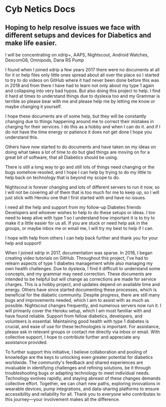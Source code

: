 # Cyb Netics Docs

## Hoping to help resolve issues we face with different setups and devices for Diabetics and make life easier.
I will be concentrating on xdrip+, AAPS, Nightscout, Android Watches, DexcomG6, Omnipods, Dana RS Pump


I found when I joined xdrip a few years 2017  there were no documents at all for it or help files only little ones spread about all over the place so I started to try to do videos on GitHub where it had never been done before this was in 2018 and from there I have had to learn not only about my type 1 again and collapsing into very bad hypos. But also doing this project to help. I find it hard at times to understand things due to dyslexia too and my Grammar is terrible so please bear with me and please help me by letting me know or maybe changing it yourself.

I hope these documents are of some help, but they will be constantly changing due to things happening around me to correct their mistakes in charging for their services. I do this as a hobby and when I can do it. and if I do not have the time energy or patience it does not get done I hope you understand this.

Others have now started to do documents and have taken on my ideas on doing what takes a lot of time to do but glad things are moving on for a great bit of software, that all Diabetics should be using.

There is still a long way to go and still lots of things need changing or the bugs somehow resoled, and I hope I can help by trying to do my little to help back on technology that is beyond my scope to do.

Nightscout is forever changing and lots of different servers to run it now, so I will not be covering all of them that is too much for me to keep up, so I will just stick with Heroku one that I first started with and have no issues.

I need all the help and support from my follow-up Diabetes friends Developers and whoever wishes to help to do these setups or ideas. I too need to keep alive with type 1 so I understand how important it is to try to make it a little easier for us all. If you are stuck or need help ask in the groups, or maybe inbox me or email me, I will try my best to help if I can.

I hope with help from others I can help back further and thank you for your help and support!


When I joined xdrip in 2017, documentation was sparse. In 2018, I began creating video tutorials on GitHub. Throughout this project, I've had to relearn aspects of type 1 diabetes management while also managing my own health challenges. Due to dyslexia, I find it difficult to understand some concepts, and my grammar may need correction.
These documents are intended to be helpful but will change as corrections are made for service charges. This is a hobby project, and updates depend on available time and energy.
Others have since started documenting these processes, which is beneficial for the diabetic community. Despite progress, there are still many bugs and improvements needed, which I aim to assist with as much as possible.
Nightscout changes frequently, and numerous servers now run it. I will primarily cover the Heroku setup, which I am most familiar with and have found reliable.
Support from fellow diabetics, developers, and volunteers is essential. Maintaining good health with type 1 diabetes is crucial, and ease of use for these technologies is important. For assistance, please ask in relevant groups or contact me directly via inbox or email.
With collective support, I hope to contribute further and appreciate any assistance provided.



To further support this initiative, I believe collaboration and pooling of knowledge are the keys to unlocking even greater potential for diabetics worldwide. The community's feedback and shared experiences are invaluable in identifying challenges and refining solutions, be it through troubleshooting bugs or adapting technology to meet individual needs.
Technology evolves rapidly, and staying abreast of these changes demands collective effort. Together, we can chart new paths, exploring innovations in wearable devices, pump integrations, and data-sharing platforms to ensure accessibility and reliability for all. Thank you to everyone who contributes to this journey—your involvement makes all the difference.
